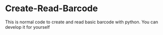# Create-Read-Barcode
This is normal code to create and read basic barcode with python. You can develop it for yourself 
